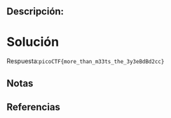 ## Descripción:


# Solución

Respuesta:`picoCTF{more_than_m33ts_the_3y3eBdBd2cc}`
## Notas

## Referencias
 